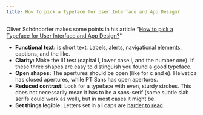 ```yaml
---
title: How to pick a Typeface for User Interface and App Design?
---
```

Oliver Schöndorfer makes some points in his article "[How to pick a Typeface for User Interface and App Design?](https://www.zeichenschatz.net/typografie/how-to-pick-a-typeface-for-user-interface-and-app-design.html)"

- **Functional text:** is short text. Labels, alerts, navigational elements, captions, and the like.
- **Clarity:** Make the Il1 test (capital I, lower case l, and the number one). If these three shapes are easy to distinguish you found a good typeface.
- **Open shapes:** The apertures should be open (like for c and e). Helvetica has closed apertures, while PT Sans has open apertures.
- **Reduced contrast:** Look for a typeface with even, sturdy strokes. This does not necessarily mean it has to be a sans-serif (some subtle slab serifs could work as well), but in most cases it might be.
- **Set things legible:** Letters set in all caps are [harder to read](https://ulf.codes/2020-07-21-how-we-read/).